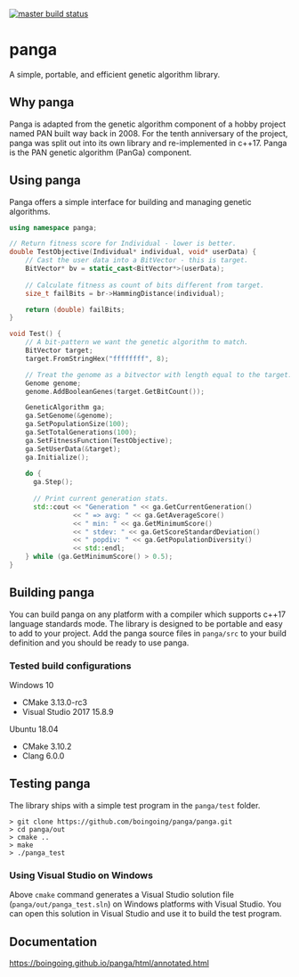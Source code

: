 [![master build status](https://travis-ci.org/boingoing/panga.svg?branch=master)](https://travis-ci.org/boingoing/panga/builds#)

# panga

A simple, portable, and efficient genetic algorithm library.

## Why panga

Panga is adapted from the genetic algorithm component of a hobby project named PAN built way back in 2008. For the tenth anniversary of the project, panga was split out into its own library and re-implemented in c++17. Panga is the PAN genetic algorithm (PanGa) component.

## Using panga

Panga offers a simple interface for building and managing genetic algorithms.

```c++
using namespace panga;

// Return fitness score for Individual - lower is better.
double TestObjective(Individual* individual, void* userData) {
    // Cast the user data into a BitVector - this is target.
    BitVector* bv = static_cast<BitVector*>(userData);
    
    // Calculate fitness as count of bits different from target.
    size_t failBits = br->HammingDistance(individual);

    return (double) failBits;
}

void Test() {
    // A bit-pattern we want the genetic algorithm to match.
    BitVector target;
    target.FromStringHex("ffffffff", 8);

    // Treat the genome as a bitvector with length equal to the target.
    Genome genome;
    genome.AddBooleanGenes(target.GetBitCount());

    GeneticAlgorithm ga;
    ga.SetGenome(&genome);
    ga.SetPopulationSize(100);
    ga.SetTotalGenerations(100);
    ga.SetFitnessFunction(TestObjective);
    ga.SetUserData(&target);
    ga.Initialize();
    
    do {
      ga.Step();
      
      // Print current generation stats.
      std::cout << "Generation " << ga.GetCurrentGeneration()
                << " => avg: " << ga.GetAverageScore()
                << " min: " << ga.GetMinimumScore()
                << " stdev: " << ga.GetScoreStandardDeviation()
                << " popdiv: " << ga.GetPopulationDiversity()
                << std::endl;
    } while (ga.GetMinimumScore() > 0.5);
}
```

## Building panga

You can build panga on any platform with a compiler which supports c++17 language standards mode. The library is designed to be portable and easy to add to your project. Add the panga source files in `panga/src` to your build definition and you should be ready to use panga.

### Tested build configurations

Windows 10
* CMake 3.13.0-rc3
* Visual Studio 2017 15.8.9

Ubuntu 18.04
* CMake 3.10.2
* Clang 6.0.0

## Testing panga

The library ships with a simple test program in the `panga/test` folder.

```console
> git clone https://github.com/boingoing/panga/panga.git
> cd panga/out
> cmake ..
> make
> ./panga_test
```

### Using Visual Studio on Windows

Above `cmake` command generates a Visual Studio solution file (`panga/out/panga_test.sln`) on Windows platforms with Visual Studio. You can open this solution in Visual Studio and use it to build the test program.

## Documentation

https://boingoing.github.io/panga/html/annotated.html

